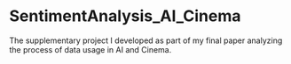 # SentimentAnalysis_AI_Cinema
The supplementary project I developed as part of my final paper analyzing the process of data usage in AI and Cinema.
